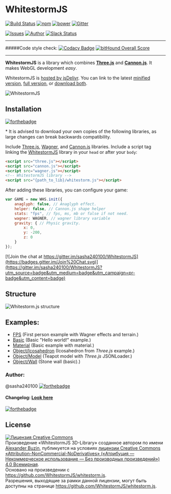 # WhitestormJS
[![Build Status](https://travis-ci.org/sasha240100/WhitestormJS.svg)](https://travis-ci.org/sasha240100/WhitestormJS)
[![npm](http://wsbadge.herokuapp.com/npm/v/whitestormjs.svg)](https://www.npmjs.com/package/whitestormjs) [![bower](http://wsbadge.herokuapp.com/bower/v/whitestormjs.svg)](https://github.com/WhitestormJS/whitestorm.js) [![Gitter](http://wsbadge.herokuapp.com/badge/GITTER-JOIN_CHAT_%E2%86%92-1dce73.svg)](https://gitter.im/sasha240100/WhitestormJS)

[![Issues](http://wsbadge.herokuapp.com/npm/dt/whitestormjs.svg)](https://www.npmjs.com/package/whitestormjs)
[![Author](http://wsbadge.herokuapp.com/badge/Author-Alexander%20Buzin-red.svg)](https://github.com/sasha240100)
[![Slack Status](https://whslack.herokuapp.com/badge.svg)](https://whslack.herokuapp.com)


----------------------------------------------------------------------------------------------------------------


#####Code style check:   [![Codacy Badge](https://api.codacy.com/project/badge/8f5d1eab0569415b983bf0c1b7323d68)](https://www.codacy.com/app/siteprogcom/WhitestormJS) [![bitHound Overall Score](https://www.bithound.io/github/sasha240100/WhitestormJS/badges/score.svg)](https://www.bithound.io/github/sasha240100/WhitestormJS)


----------------------------------------------------------------------------------------------------------------

**WhitestormJS** is a library which combines [**Three.js**](https://github.com/mrdoob/three.js/) and [**Cannon.js**](https://github.com/schteppe/cannon.js/). It makes WebGL development *easy*.

WhitestormJS is [hosted by jsDelivr](http://www.jsdelivr.com/projects/whitestormjs). You can link to the latest [minified version](https://cdn.jsdelivr.net/whitestormjs/latest/whitestorm.min.js), [full version](https://cdn.jsdelivr.net/whitestormjs/latest/whitestorm.js), or [download both](https://cdn.jsdelivr.net/whitestormjs/latest/whitestormjs.zip).

![WhitestormJS](https://raw.githubusercontent.com/sasha240100/WhitestormJS/master/development/art/logo/big.png)

## Installation
[![forthebadge](http://forthebadge.com/images/badges/uses-js.svg)](https://github.com/search?l=JavaScript&q=%23javasript&ref=searchresults&type=Repositories&utf8=%E2%9C%93)

\* It is advised to download your own copies of the following libraries, as large changes can break backwards compatibility.

Include [Three.js](http://threejs.org/build/three.min.js), [Wagner](http://spite.github.io/wagner/Wagner.js), and [Cannon.js](http://schteppe.github.io/cannon.js/build/cannon.min.js) libraries.
Include a script tag linking the [WhitestormJS](https://cdn.jsdelivr.net/whitestormjs/latest/whitestorm.min.js) library in your `head` or after your `body`:

```html
<script src="three.js"></script>
<script src="cannon.js"></script>
<script src="wagner.js"></script>
<!-- WhitestormJS library -->
<script src="{path_to_lib}/whitestorm.js"></script>
```

After adding these libraries, you can configure your game:
```javascript
var GAME = new WHS.init({
    anaglyph: false, // Anaglyph effect.
    helper: false, // Cannon.js shape helper
    stats: "fps", // fps, ms, mb or false if not need.
    wagner: WAGNER, // wagner library variable
    gravity: { // Physic gravity.
        x: 0,
        y: -200,
        z: 0
    }
});
```

[![Join the chat at https://gitter.im/sasha240100/WhitestormJS](https://badges.gitter.im/Join%20Chat.svg)](https://gitter.im/sasha240100/WhitestormJS?utm_source=badge&utm_medium=badge&utm_campaign=pr-badge&utm_content=badge)

## Structure
![Whitestorm.js structure](https://raw.githubusercontent.com/sasha240100/WhitestormJS/master/development/art/coggle/WhitestormJS.png)

## Examples:
 * [FPS](http://192.241.128.187/current/examples/fps.html)  (First person example with Wagner effects and terrain.)
 * [Basic](http://192.241.128.187/current/examples/basic.html)  (Basic "Hello world!" example.)
 * [Material](http://192.241.128.187/current/examples/basic_material.html)  (Basic example with material.)
 * [Object/Icosahedron](http://192.241.128.187/current/examples/basic_object.html)  (Icosahedron from *Three.js* example.)
 * [Object/Model](http://192.241.128.187/current/examples/basic_model.html)  (Teapot model with *Three.js* JSONLoader.)
 * [Object/Wall](http://192.241.128.187/current/examples/stone_wall.html)  (Stone wall (basic).)

### Author:
@sasha240100 [![forthebadge](http://wsbadge.herokuapp.com/twitter/url/http/alexbuzin.me.svg?style=social)](https://twitter.com/intent/tweet?text=Check+this+developer:&url=http%3A%2F%2Falexbuzin.me)

#### Changelog: [Look here](https://github.com/WhitestormJS/whitestorm.js/blob/master/CHANGELOG.md)

[![forthebadge](http://forthebadge.com/images/badges/built-with-love.svg)](https://alexbuzin.me/)

## License

<a rel="license" href="http://creativecommons.org/licenses/by-nc-nd/4.0/"><img alt="Лицензия Creative Commons" style="border-width:0" src="https://i.creativecommons.org/l/by-nc-nd/4.0/88x31.png" /></a><br />Произведение «<span xmlns:dct="http://purl.org/dc/terms/" property="dct:title">WhitestormJS 3D-Library</span>» созданное автором по имени <a xmlns:cc="http://creativecommons.org/ns#" href="https://github.com/sasha240100" property="cc:attributionName" rel="cc:attributionURL">Alexander Buzin</a>, публикуется на условиях <a rel="license" href="http://creativecommons.org/licenses/by-nc-nd/4.0/">лицензии Creative Commons «Attribution-NonCommercial-NoDerivatives» («Атрибуция — Некоммерческое использование — Без производных произведений») 4.0 Всемирная</a>.<br />Основано на произведении с <a xmlns:dct="http://purl.org/dc/terms/" href="https://github.com/WhitestormJS/whitestorm.js" rel="dct:source">https://github.com/WhitestormJS/whitestorm.js</a>.<br />Разрешения, выходящие за рамки данной лицензии, могут быть доступны на странице <a xmlns:cc="http://creativecommons.org/ns#" href="https://github.com/WhitestormJS/whitestorm.js" rel="cc:morePermissions">https://github.com/WhitestormJS/whitestorm.js</a>.

